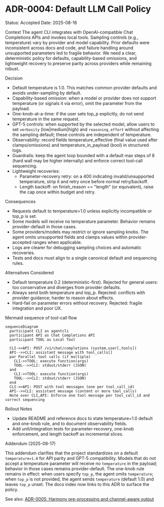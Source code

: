 # ADR-0004: Default LLM Call Policy

Status: Accepted
Date: 2025-08-16

Context
The agent CLI integrates with OpenAI-compatible Chat Completions APIs and invokes local tools. Sampling controls (e.g., temperature) vary by provider and model capability. Prior defaults were inconsistent across docs and code, and failure handling around unsupported parameters led to fragile behavior. We need a clear, deterministic policy for defaults, capability-based omissions, and lightweight recovery to preserve parity across providers while remaining robust.

Decision
- Default temperature is 1.0. This matches common provider defaults and avoids under-sampling by default.
- Capability-based omission: when a model or provider does not support temperature (or signals it via error), omit the parameter from the payload.
- One-knob-at-a-time: if the user sets top_p explicitly, do not send temperature in the same request.
- GPT-5 controls: when supported by the selected model, allow users to set `verbosity` (low|medium|high) and `reasoning_effort` without affecting the sampling default; these controls are independent of temperature.
- Observability: record fields temperature_effective (final value used after clamps/omissions) and temperature_in_payload (bool) in structured logs.
- Guardrails: keep the agent loop bounded with a default max steps of 8 (hard wall may be higher internally) and enforce correct tool-call sequencing.
- Lightweight recoveries:
  - Parameter-recovery retry: on a 400 indicating invalid/unsupported temperature, strip it and retry once before normal retry/backoff.
  - Length backoff: on finish_reason == "length" (or equivalent), raise the cap once within budget and retry.

Consequences
- Requests default to temperature=1.0 unless explicitly incompatible or top_p is set.
- Some models will receive no temperature parameter. Behavior remains provider-default in those cases.
- Some providers/models may restrict or ignore sampling knobs. The agent omits unsupported fields and clamps values within provider-accepted ranges when applicable.
- Logs are clearer for debugging sampling choices and automatic recoveries.
- Tests and docs must align to a single canonical default and sequencing rules.

Alternatives Considered
- Default temperature 0.2 (deterministic-first). Rejected for general users: too conservative and diverges from provider defaults.
- Always send both temperature and top_p. Rejected: conflicts with provider guidance; harder to reason about effects.
- Hard-fail on parameter errors without recovery. Rejected: fragile integration and poor UX.

Mermaid sequence of tool-call flow
```mermaid
sequenceDiagram
  participant CLI as agentcli
  participant API as Chat Completions API
  participant TOOL as Local Tool

  CLI->>API: POST /v1/chat/completions (system,user[,tools])
  API-->>CLI: assistant message with tool_calls[]
  par Parallel tool calls (if multiple)
    CLI->>TOOL: execute function(args)
    TOOL-->>CLI: stdout/stderr (JSON)
  and
    CLI->>TOOL: execute function(args)
    TOOL-->>CLI: stdout/stderr (JSON)
  end
  CLI->>API: POST with tool messages (one per tool_call_id)
  API-->>CLI: assistant message (content or more tool_calls)
  Note over CLI,API: Enforce one tool message per tool_call_id and correct sequencing
```

Rollout Notes
- Update README and reference docs to state temperature=1.0 default and one-knob rule, and to document observability fields.
- Add unit/integration tests for parameter-recovery, one-knob enforcement, and length backoff as incremental slices.

Addendum (2025-08-17)

This addendum clarifies that the project standardizes on a default `temperature=1.0` for API parity and GPT-5 compatibility. Models that do not accept a temperature parameter will receive no `temperature` in the payload; behavior in those cases remains provider-default. The one-knob rule remains in effect: when users specify `top_p`, the agent omits `temperature`; when `top_p` is not provided, the agent sends `temperature` (default 1.0) and leaves `top_p` unset. The docs index now links to this ADR to surface the policy.

See also: [ADR-0005: Harmony pre-processing and channel-aware output](0005-harmony-pre-processing-and-channel-aware-output.md)
